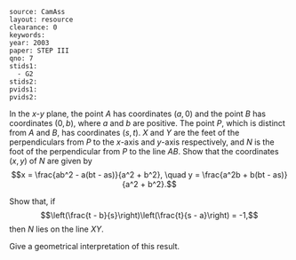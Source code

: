 ````
source: CamAss
layout: resource
clearance: 0
keywords: 
year: 2003
paper: STEP III
qno: 7
stids1:
  - G2
stids2:
pvids1:
pvids2:

````

In the $x$-$y$ plane, the point $A$ has coordinates $(a,0)$ and the point $B$ has coordinates $(0,b)$, where $a$ and $b$ are positive. The point $P$, which is distinct from $A$ and $B$, has coordinates $(s,t)$. $X$ and $Y$ are the feet of the perpendiculars from $P$ to the $x$-axis and $y$-axis respectively, and $N$ is the foot of the perpendicular from $P$ to the line $AB$. Show that the coordinates $(x,y)$ of $N$ are given by
$$x = \frac{ab^2 - a(bt - as)}{a^2 + b^2}, \quad y = \frac{a^2b + b(bt - as)}{a^2 + b^2}.$$

Show that, if $$\left(\frac{t - b}{s}\right)\left(\frac{t}{s - a}\right) = -1,$$ then $N$ lies on the line $XY$.

Give a geometrical interpretation of this result.
